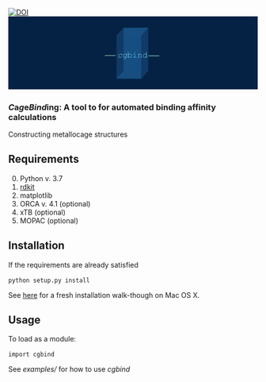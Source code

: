 [![DOI](https://zenodo.org/badge/196167631.svg)](https://zenodo.org/badge/latestdoi/196167631)
![alt text](cgbind/common/llogo.png)

### *C*a*g*e*Bind*ing: A tool to for automated binding affinity calculations

Constructing metallocage structures 


## Requirements
0. Python v. 3.7
1. [rdkit](https://github.com/rdkit/rdkit)
2. matplotlib
3. ORCA v. 4.1 (optional)
4. xTB (optional)
5. MOPAC (optional)

## Installation

If the requirements are already satisfied
```
python setup.py install
```

See [here](https://vimeo.com/347275041) for a fresh installation walk-though on Mac OS X.

## Usage
To load as a module:
```
import cgbind
```

See _examples/_ for how to use _cgbind_
